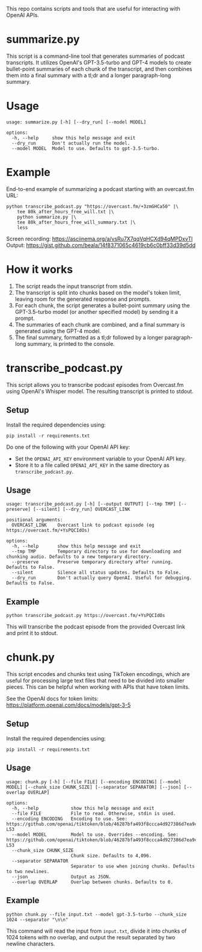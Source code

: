 This repo contains scripts and tools that are useful for interacting with OpenAI APIs.

# summarize.py

This script is a command-line tool that generates summaries of podcast transcripts. It utilizes OpenAI's GPT-3.5-turbo and GPT-4 models to create bullet-point summaries of each chunk of the transcript, and then combines them into a final summary with a tl;dr and a longer paragraph-long summary.

# Usage

```
usage: summarize.py [-h] [--dry_run] [--model MODEL]

options:
  -h, --help     show this help message and exit
  --dry_run      Don't actually run the model.
  --model MODEL  Model to use. Defaults to gpt-3.5-turbo.
```

# Example

End-to-end example of summarizing a podcast starting with an overcast.fm URL:
```
python transcribe_podcast.py "https://overcast.fm/+3zmGHCa50" |\
    tee 80k_after_hours_free_will.txt |\
    python summarize.py |\
    tee 80k_after_hours_free_will_summary.txt |\
    less
```

Screen recording: https://asciinema.org/a/vsRu7X7qqVqHCXd94qMPDxvTl
Output: https://gist.github.com/beala/14f8371065c4619cb6c0bff33d39d5dd

# How it works
1. The script reads the input transcript from stdin.
2. The transcript is split into chunks based on the model's token limit, leaving room for the generated response and prompts.
3. For each chunk, the script generates a bullet-point summary using the GPT-3.5-turbo model (or another specified model) by sending it a prompt.
4. The summaries of each chunk are combined, and a final summary is generated using the GPT-4 model.
5. The final summary, formatted as a tl;dr followed by a longer paragraph-long summary, is printed to the console.

# transcribe_podcast.py

This script allows you to transcribe podcast episodes from Overcast.fm using OpenAI's Whisper model. The resulting transcript is printed to stdout.

## Setup
Install the required dependencies using:

```
pip install -r requirements.txt
```

Do one of the following with your OpenAI API key:
- Set the `OPENAI_API_KEY` environment variable to your OpenAI API key.
- Store it to a file called `OPENAI_API_KEY` in the same directory as `transcribe_podcast.py`.

## Usage

```
usage: transcribe_podcast.py [-h] [--output OUTPUT] [--tmp TMP] [--preserve] [--silent] [--dry_run] OVERCAST_LINK

positional arguments:
  OVERCAST_LINK    Overcast link to podcast episode (eg https://overcast.fm/+YsPQCIdOs)

options:
  -h, --help       show this help message and exit
  --tmp TMP        Temporary directory to use for downloading and chunking audio. Defaults to a new temporary directory.
  --preserve       Preserve temporary directory after running. Defaults to False.
  --silent         Silence all status updates. Defaults to False.
  --dry_run        Don't actually query OpenAI. Useful for debugging. Defaults to False.

```

## Example

```
python transcribe_podcast.py https://overcast.fm/+YsPQCIdOs
```

This will transcribe the podcast episode from the provided Overcast link and print it to stdout.

# chunk.py

This script encodes and chunks text using TikToken encodings, which are useful for processing large text files that need to be divided into smaller pieces. This can be helpful when working with APIs that have token limits.

See the OpenAI docs for token limits: https://platform.openai.com/docs/models/gpt-3-5

## Setup

Install the required dependencies using:

```
pip install -r requirements.txt
```

## Usage

```
usage: chunk.py [-h] [--file FILE] [--encoding ENCODING] [--model MODEL] [--chunk_size CHUNK_SIZE] [--separator SEPARATOR] [--json] [--overlap OVERLAP]

options:
  -h, --help            show this help message and exit
  --file FILE           File to read. Otherwise, stdin is used.
  --encoding ENCODING   Encoding to use. See: https://github.com/openai/tiktoken/blob/46287bfa493f8ccca4d927386d7ea9cc20487525/tiktoken/model.py#L6-L53
  --model MODEL         Model to use. Overrides --encoding. See: https://github.com/openai/tiktoken/blob/46287bfa493f8ccca4d927386d7ea9cc20487525/tiktoken/model.py#L6-L53
  --chunk_size CHUNK_SIZE
                        Chunk size. Defaults to 4,096.
  --separator SEPARATOR
                        Separator to use when joining chunks. Defaults to two newlines.
  --json                Output as JSON.
  --overlap OVERLAP     Overlap between chunks. Defaults to 0.

```

## Example

```
python chunk.py --file input.txt --model gpt-3.5-turbo --chunk_size 1024 --separator "\n\n"
```

This command will read the input from `input.txt`, divide it into chunks of 1024 tokens with no overlap, and output the result separated by two newline characters.
